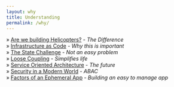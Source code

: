```yaml
---
layout: why
title: Understanding
permalink: /why/
---
```


&raquo; [Are we building Helicopters?](/why/helicopters/) - _The Difference_<br/>
&raquo; [Infrastructure as Code](/why/iac/) - _Why this is important_<br/>
&raquo; [The State Challenge](/why/state/) - _Not an easy problem_<br/>
&raquo; [Loose Coupling](/why/loose-coupling/) - _Simplifies life_<br/>
&raquo; [Service Oriented Architecture](/why/soa/) - _The future_<br/>
&raquo; [Security in a Modern World](/why/security/) - _ABAC_<br/>
&raquo; [Factors of an Ephemeral App](https://surfingthe.cloud/factors-of-an-ephemeral-app/) - _Building an easy to manage app_<br/>

